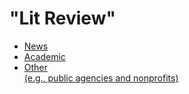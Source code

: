 # "Lit Review"

* [News](./main.md)                                                
* [Academic](./main.md)                                            
* [Other <br> (e.g., public agencies and nonprofits)](./main.md) 
